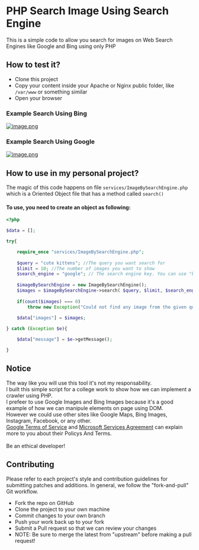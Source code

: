 # PHP Search Image Using Search Engine

This is a simple code to allow you search for images on Web Search Engines like Google and Bing using only PHP

## How to test it?

* Clone this project
* Copy your content inside your Apache or Nginx public folder, like `/var/www` or something similar
* Open your browser

### Example Search Using Bing
[![image.png](https://i.postimg.cc/bwPxY8Y8/image.png)](https://postimg.cc/Wh9FSBJf)

### Example Search Using Google
[![image.png](https://i.postimg.cc/PfZvCcRq/image.png)](https://postimg.cc/3W8x6L7M)


## How to use in my personal project?

The magic of this code happens on file `services/ImageBySearchEngine.php` which is a Oriented Object file that 
has a method called `search()`

#### To use, you need to create an object as following:

```php
<?php

$data = [];

try{

    require_once "services/ImageBySearchEngine.php";
    
    $query = "cute kittens"; //The query you want search for
    $limit = 10; //The number of images you want to show
    $search_engine = "google"; // The search engine key. You can use "bing" as well.
    
    $imageBySearchEngine = new ImageBySearchEngine();
    $images = $imageBySearchEngine->search( $query, $limit, $search_engine );
    
    if(count($images) === 0)
        throw new Exception("Could not find any image from the given query");
    
    $data["images"] = $images;

} catch (Exception $e){

    $data["message"] = $e->getMessage();

}
```

## Notice
The way like you will use this tool it's not my responsability. <br>
I built this simple script for a college work to show how we can implement a crawler using PHP.<br>
I prefeer to use Google Images and Bing Images because it's a good example of how we can 
manipule elements on page using DOM.<br>
However we could use other sites like Google Maps, Bing Images, Instagram, Facebook, or any other.<br>
[Google Terms of Service](https://policies.google.com/terms?hl=en&fg=1) and [Microsoft Services Agreement](https://www.microsoft.com/en-us/servicesagreement/) can explain more to you about their Policys And Terms. <br><br>
Be an ethical developer!

## Contributing
Please refer to each project's style and contribution guidelines for submitting patches and additions. In general, we follow the "fork-and-pull" Git workflow.

* Fork the repo on GitHub
* Clone the project to your own machine
* Commit changes to your own branch
* Push your work back up to your fork
* Submit a Pull request so that we can review your changes
* NOTE: Be sure to merge the latest from "upstream" before making a pull request!